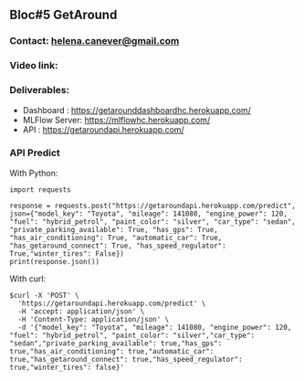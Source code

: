 

## Bloc#5 GetAround

### Contact: helena.canever@gmail.com
### Video link:
### Deliverables:
  - Dashboard : https://getarounddashboardhc.herokuapp.com/
  - MLFlow Server: https://mlflowhc.herokuapp.com/
  - API : https://getaroundapi.herokuapp.com/

### API Predict

With Python:

```
import requests

response = requests.post("https://getaroundapi.herokuapp.com/predict", json={"model_key": "Toyota", "mileage": 141080, "engine_power": 120, "fuel": "hybrid_petrol", "paint_color": "silver", "car_type": "sedan", "private_parking_available": True, "has_gps": True, "has_air_conditioning": True, "automatic_car": True, "has_getaround_connect": True, "has_speed_regulator": True,"winter_tires": False})
print(response.json())
```

With curl:

```
$curl -X 'POST' \
  'https://getaroundapi.herokuapp.com/predict' \
  -H 'accept: application/json' \
  -H 'Content-Type: application/json' \
  -d '{"model_key": "Toyota", "mileage": 141080, "engine_power": 120, "fuel": "hybrid_petrol", "paint_color": "silver","car_type": "sedan","private_parking_available": true,"has_gps": true,"has_air_conditioning": true,"automatic_car": true,"has_getaround_connect": true,"has_speed_regulator": true,"winter_tires": false}'
  
 ```
